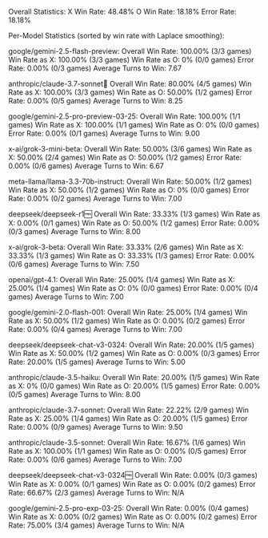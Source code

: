 Overall Statistics:
X Win Rate: 48.48%
O Win Rate: 18.18%
Error Rate: 18.18%

Per-Model Statistics (sorted by win rate with Laplace smoothing):

google/gemini-2.5-flash-preview:
  Overall Win Rate: 100.00% (3/3 games)
  Win Rate as X: 100.00% (3/3 games)
  Win Rate as O: 0% (0/0 games)
  Error Rate: 0.00% (0/3 games)
  Average Turns to Win: 7.67

anthropic/claude-3.7-sonnet:thinking:
  Overall Win Rate: 80.00% (4/5 games)
  Win Rate as X: 100.00% (3/3 games)
  Win Rate as O: 50.00% (1/2 games)
  Error Rate: 0.00% (0/5 games)
  Average Turns to Win: 8.25

google/gemini-2.5-pro-preview-03-25:
  Overall Win Rate: 100.00% (1/1 games)
  Win Rate as X: 100.00% (1/1 games)
  Win Rate as O: 0% (0/0 games)
  Error Rate: 0.00% (0/1 games)
  Average Turns to Win: 9.00

x-ai/grok-3-mini-beta:
  Overall Win Rate: 50.00% (3/6 games)
  Win Rate as X: 50.00% (2/4 games)
  Win Rate as O: 50.00% (1/2 games)
  Error Rate: 0.00% (0/6 games)
  Average Turns to Win: 6.67

meta-llama/llama-3.3-70b-instruct:
  Overall Win Rate: 50.00% (1/2 games)
  Win Rate as X: 50.00% (1/2 games)
  Win Rate as O: 0% (0/0 games)
  Error Rate: 0.00% (0/2 games)
  Average Turns to Win: 7.00

deepseek/deepseek-r1:free:
  Overall Win Rate: 33.33% (1/3 games)
  Win Rate as X: 0.00% (0/1 games)
  Win Rate as O: 50.00% (1/2 games)
  Error Rate: 0.00% (0/3 games)
  Average Turns to Win: 8.00

x-ai/grok-3-beta:
  Overall Win Rate: 33.33% (2/6 games)
  Win Rate as X: 33.33% (1/3 games)
  Win Rate as O: 33.33% (1/3 games)
  Error Rate: 0.00% (0/6 games)
  Average Turns to Win: 7.50

openai/gpt-4.1:
  Overall Win Rate: 25.00% (1/4 games)
  Win Rate as X: 25.00% (1/4 games)
  Win Rate as O: 0% (0/0 games)
  Error Rate: 0.00% (0/4 games)
  Average Turns to Win: 7.00

google/gemini-2.0-flash-001:
  Overall Win Rate: 25.00% (1/4 games)
  Win Rate as X: 50.00% (1/2 games)
  Win Rate as O: 0.00% (0/2 games)
  Error Rate: 0.00% (0/4 games)
  Average Turns to Win: 7.00

deepseek/deepseek-chat-v3-0324:
  Overall Win Rate: 20.00% (1/5 games)
  Win Rate as X: 50.00% (1/2 games)
  Win Rate as O: 0.00% (0/3 games)
  Error Rate: 20.00% (1/5 games)
  Average Turns to Win: 5.00

anthropic/claude-3.5-haiku:
  Overall Win Rate: 20.00% (1/5 games)
  Win Rate as X: 0% (0/0 games)
  Win Rate as O: 20.00% (1/5 games)
  Error Rate: 0.00% (0/5 games)
  Average Turns to Win: 8.00

anthropic/claude-3.7-sonnet:
  Overall Win Rate: 22.22% (2/9 games)
  Win Rate as X: 25.00% (1/4 games)
  Win Rate as O: 20.00% (1/5 games)
  Error Rate: 0.00% (0/9 games)
  Average Turns to Win: 9.50

anthropic/claude-3.5-sonnet:
  Overall Win Rate: 16.67% (1/6 games)
  Win Rate as X: 100.00% (1/1 games)
  Win Rate as O: 0.00% (0/5 games)
  Error Rate: 0.00% (0/6 games)
  Average Turns to Win: 7.00

deepseek/deepseek-chat-v3-0324:free:
  Overall Win Rate: 0.00% (0/3 games)
  Win Rate as X: 0.00% (0/1 games)
  Win Rate as O: 0.00% (0/2 games)
  Error Rate: 66.67% (2/3 games)
  Average Turns to Win: N/A

google/gemini-2.5-pro-exp-03-25:
  Overall Win Rate: 0.00% (0/4 games)
  Win Rate as X: 0.00% (0/2 games)
  Win Rate as O: 0.00% (0/2 games)
  Error Rate: 75.00% (3/4 games)
  Average Turns to Win: N/A
